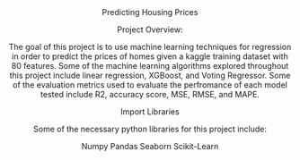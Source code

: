 
<header>Predicting Housing Prices<header>

Project Overview:

The goal of this project is to use machine learning techniques for regression in order to predict the prices of homes given a kaggle training dataset with 80 features. Some of the machine learning algorithms explored throughout this project include linear regression, XGBoost, and Voting Regressor. Some of the evaluation metrics used to evaluate the perfromance of each model tested include R2, accuracy score, MSE, RMSE, and MAPE.

Import Libraries

Some of the necessary python libraries for this project include:

Numpy
Pandas
Seaborn
Scikit-Learn
